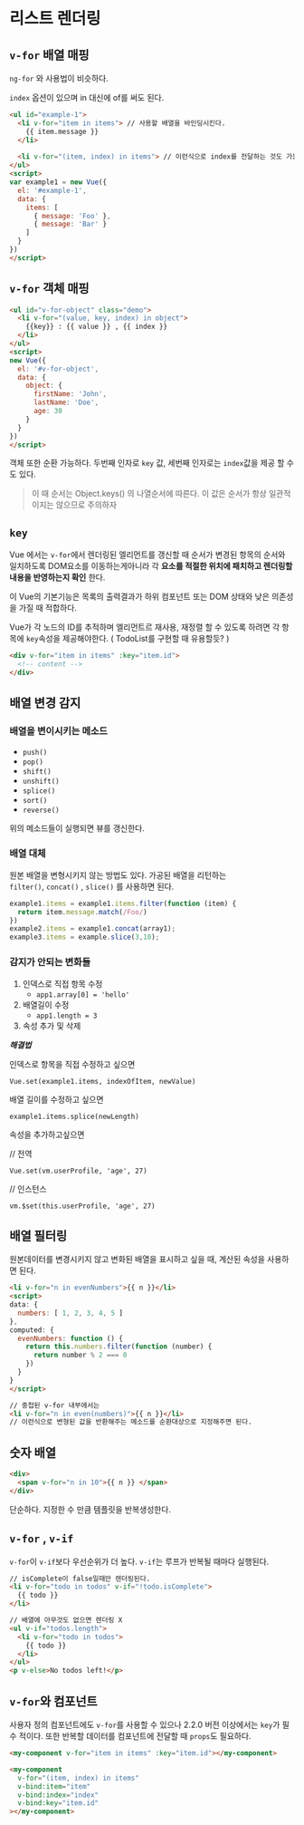 # 리스트 렌더링



## `v-for`  배열 매핑

`ng-for` 와 사용법이 비슷하다. 

`index` 옵션이 있으며 in 대신에 of를 써도 된다.



```html
<ul id="example-1">
  <li v-for="item in items"> // 사용할 배열을 바인딩시킨다.  
    {{ item.message }}
  </li>
    
  <li v-for="(item, index) in items"> // 이런식으로 index를 전달하는 것도 가능하다.
</ul>
<script>
var example1 = new Vue({
  el: '#example-1',
  data: {
    items: [ 
      { message: 'Foo' },
      { message: 'Bar' }
    ]
  }
})
</script>
```



## `v-for` 객체 매핑

```html
<ul id="v-for-object" class="demo">
  <li v-for="(value, key, index) in object">
    {{key}} : {{ value }} , {{ index }} 
  </li>
</ul>
<script>
new Vue({
  el: '#v-for-object',
  data: {
    object: {
      firstName: 'John',
      lastName: 'Doe',
      age: 30
    }
  }
})
</script>
```

객체 또한 순환 가능하다.  두번째 인자로 `key` 값, 세번째 인자로는 `index`값을  제공 할 수도 있다.

> 이 때 순서는 Object.keys() 의 나열순서에 따른다. 이 값은 순서가 항상 일관적이지는 않으므로 주의하자



## `key`

Vue 에서는 `v-for`에서 렌더링된 엘리먼트를 갱신할 때 순서가 변경된 항목의 순서와 일치하도록 DOM요소를 이동하는게아니라 각 **요소를 적절한 위치에 패치하고 렌더링할 내용을 반영하는지 확인** 한다.

이 Vue의 기본기능은 목록의 출력결과가 하위 컴포넌트 또는 DOM 상태와 낮은 의존성을 가질 때 적합하다.

Vue가 각 노드의 ID를 추적하며 엘리먼트르 재사용, 재정렬 할 수 있도록 하려면 각 항목에 `key`속성을 제공해야한다. ( TodoList를 구현할 때 유용할듯? )

```html
<div v-for="item in items" :key="item.id">
  <!-- content -->
</div>
```



## 배열 변경 감지



### 배열을 변이시키는 메소드

- `push()`
- `pop()`
- `shift()`
- `unshift()`
- `splice()`
- `sort()`
- `reverse()`

위의 메소드들이 실행되면 뷰를 갱신한다.



### 배열 대체

원본 배열을 변형시키지 않는 방법도 있다. 가공된 배열을 리턴하는 `filter()`, `concat()`  , `slice()` 를 사용하면 된다.

```javascript
example1.items = example1.items.filter(function (item) {
  return item.message.match(/Foo/)
})
example2.items = example1.concat(array1);
example3.items = example.slice(3,10);
```

### 감지가 안되는 변화들

1. 인덱스로 직접 항목 수정
   - `app1.array[0] = 'hello'`
2. 배열길이 수정
   - `app1.length = 3`
3. 속성 추가 및 삭제



***해결법***

인덱스로 항목을 직접 수정하고 싶으면

`Vue.set(example1.items, indexOfItem, newValue)`



배열 길이를 수정하고 싶으면

`example1.items.splice(newLength)`



속성을 추가하고싶으면

// 전역 

`Vue.set(vm.userProfile, 'age', 27)`

// 인스턴스

`vm.$set(this.userProfile, 'age', 27)`



## 배열 필터링

원본데이터를 변경시키지 않고 변화된 배열을 표시하고 싶을 때, 계산된 속성을 사용하면 된다.

```html
<li v-for="n in evenNumbers">{{ n }}</li>
<script>
data: {
  numbers: [ 1, 2, 3, 4, 5 ]
},
computed: {
  evenNumbers: function () {
    return this.numbers.filter(function (number) {
      return number % 2 === 0
    })
  }
}
</script>

// 중첩된 v-for 내부에서는 
<li v-for="n in even(numbers)">{{ n }}</li>
// 이런식으로 변형된 값을 반환해주는 메소드를 순환대상으로 지정해주면 된다.
```



## 숫자 배열

```html
<div>
  <span v-for="n in 10">{{ n }} </span>
</div>
```

단순하다. 지정한 수 만큼 템플릿을 반복생성한다.



## `v-for` , `v-if` 

`v-for`이 `v-if`보다 우선순위가 더 높다. `v-if`는 루프가 반복될 때마다 실행된다.

```html
// isComplete이 false일때만 렌더링된다.
<li v-for="todo in todos" v-if="!todo.isComplete">
  {{ todo }}
</li>

// 배열에 아무것도 없으면 렌더링 X
<ul v-if="todos.length">
  <li v-for="todo in todos">
    {{ todo }}
  </li>
</ul>
<p v-else>No todos left!</p>
```



## `v-for`와 컴포넌트

사용자 정의 컴포넌트에도 `v-for`를 사용할 수 있으나 2.2.0 버전 이상에서는 `key`가 필 수 적이다. 또한 반복할 데이터를 컴포넌트에 전달할 때 `props`도 필요하다. 

```html
<my-component v-for="item in items" :key="item.id"></my-component>

<my-component
  v-for="(item, index) in items"
  v-bind:item="item"
  v-bind:index="index"
  v-bind:key="item.id"
></my-component>
```

